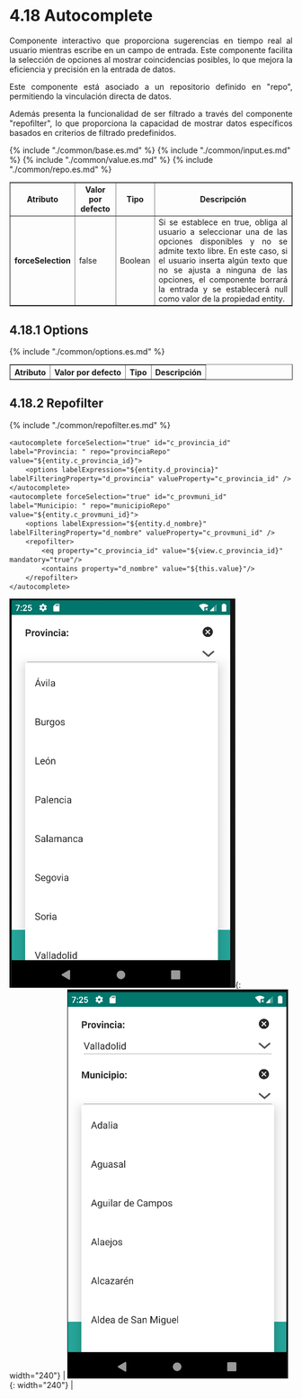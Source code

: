 # 4.18 Autocomplete
<div style="text-align: justify;">
<p>
Componente interactivo que proporciona sugerencias en tiempo real al usuario mientras escribe en un campo de entrada. Este componente facilita la selección de opciones al mostrar coincidencias posibles, lo que mejora la eficiencia y precisión en la entrada de datos.</p>
<p>Este componente está asociado a un repositorio definido en "repo", permitiendo la vinculación directa de datos.</p>
<p>Además presenta la funcionalidad de ser filtrado a través del componente "repofilter", lo que proporciona la capacidad de mostrar datos específicos basados en criterios de filtrado predefinidos.</p>
</div>
<table border="1">
    <thead>
        <tr>
            <th colspan="2">Atributo</th>
            <th>Valor por defecto</th>
            <th>Tipo</th>
            <th>Descripción</th>
         </tr>
    </thead>
    <tbody>
        {% include "./common/base.es.md" %}
        {% include "./common/input.es.md" %}
        {% include "./common/value.es.md" %}
        {% include "./common/repo.es.md" %}
    <tr>
        <td colspan="2"><strong>forceSelection</strong></td>
        <td>false</td>
        <td>Boolean</td>
        <td style="text-align: justify;">Si se establece en true, obliga al usuario a seleccionar una de las opciones disponibles y no se admite texto libre. En este caso, si el usuario inserta algún texto que no se ajusta a ninguna de las opciones, el componente borrará la entrada y se establecerá null como valor de la propiedad entity.</td>
    </tr>
</tbody>
</table>

## 4.18.1 Options

<table border="1">
    <thead>
        <tr>
            <th colspan="2">Atributo</th>
            <th>Valor por defecto</th>
            <th>Tipo</th>
            <th>Descripción</th>
         </tr>
    </thead>
    <tbody>
        {% include "./common/options.es.md" %}
   </tbody>
</table>


## 4.18.2 Repofilter
{% include "./common/repofilter.es.md" %}

    <autocomplete forceSelection="true" id="c_provincia_id" label="Provincia: " repo="provinciaRepo" value="${entity.c_provincia_id}">
        <options labelExpression="${entity.d_provincia}" labelFilteringProperty="d_provincia" valueProperty="c_provincia_id" />
    </autocomplete>
    <autocomplete forceSelection="true" id="c_provmuni_id" label="Municipio: " repo="municipioRepo" value="${entity.c_provmuni_id}">
        <options labelExpression="${entity.d_nombre}" labelFilteringProperty="d_nombre" valueProperty="c_provmuni_id" />
        <repofilter>
            <eq property="c_provincia_id" value="${view.c_provincia_id}" mandatory="true"/>
            <contains property="d_nombre" value="${this.value}"/>
        </repofilter>
    </autocomplete>

![Imagen 1](../img/autocomplete1.png){: width="240"} | ![Imagen 2](../img/autocomplete2.png){: width="240"} |
